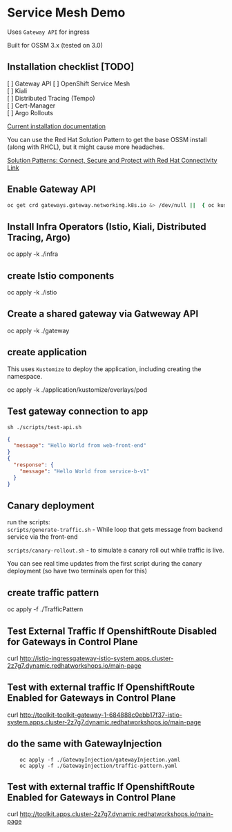# Service Mesh Demo
Uses `Gateway API` for ingress  

Built for OSSM 3.x (tested on 3.0)

## Installation checklist [TODO]
[ ] Gateway API
[ ] OpenShift Service Mesh  
[ ] Kiali  
[ ] Distributed Tracing (Tempo)  
[ ] Cert-Manager  
[ ] Argo Rollouts  

[Current installation documentation](https://docs.openshift.com/service-mesh/3.0.0tp1/)

You can use the Red Hat Solution Pattern to get the base OSSM install (along with RHCL), but it might cause more headaches.


[Solution Patterns: Connect, Secure and Protect with Red Hat Connectivity Link](https://www.solutionpatterns.io/soln-pattern-connectivity-link/solution-patter)

## Enable Gateway API
```bash
oc get crd gateways.gateway.networking.k8s.io &> /dev/null ||  { oc kustomize "github.com/kubernetes-sigs/gateway-api/config/crd?ref=v1.0.0" | oc apply -f -; }
```

## Install Infra Operators (Istio, Kiali, Distributed Tracing, Argo)
oc apply -k ./infra

## create Istio components
oc apply -k ./istio

## Create a shared gateway via Gatweway API
oc apply -k ./gateway

## create application
This uses `Kustomize` to deploy the application, including creating the namespace.    
  
oc apply -k ./application/kustomize/overlays/pod  
  
## Test gateway connection to app
`sh ./scripts/test-api.sh `  

```json
{
  "message": "Hello World from web-front-end"
}
{
  "response": {
    "message": "Hello World from service-b-v1"
  }
}
```

## Canary deployment
run the scripts:  
`scripts/generate-traffic.sh` - While loop that gets message from backend service via the front-end  
  
`scripts/canary-rollout.sh` - to simulate a canary roll out while traffic is live.  
  
You can see real time updates from the first script during the canary deployment (so have two terminals open for this)

## create traffic pattern
oc apply -f ./TrafficPattern

## Test External Traffic If OpenshiftRoute Disabled for Gateways in Control Plane
curl http://istio-ingressgateway-istio-system.apps.cluster-2z7g7.dynamic.redhatworkshops.io/main-page

## Test with external traffic If OpenshiftRoute Enabled for Gateways in Control Plane
curl http://toolkit-toolkit-gateway-1-684888c0ebb17f37-istio-system.apps.cluster-2z7g7.dynamic.redhatworkshops.io/main-page

## do the same with GatewayInjection
``` 
    oc apply -f ./GatewayInjection/gatewayInjection.yaml
    oc apply -f ./GatewayInjection/traffic-pattern.yaml
```    

## Test with external traffic If OpenshiftRoute Enabled for Gateways in Control Plane
curl http://toolkit.apps.cluster-2z7g7.dynamic.redhatworkshops.io/main-page